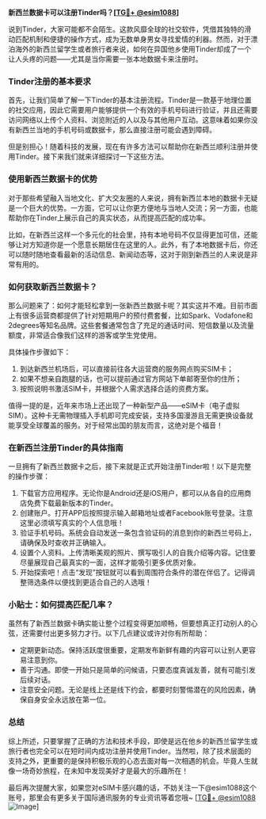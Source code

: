 **新西兰数据卡可以注册Tinder吗？[[TG💪+ @esim1088](https://t.me/s/esim1088)]**

说到Tinder，大家可能都不会陌生。这款风靡全球的社交软件，凭借其独特的滑动匹配机制和便捷的操作方式，成为无数单身男女寻找爱情的利器。然而，对于漂泊海外的新西兰留学生或者旅行者来说，如何在异国他乡使用Tinder却成了一个让人头疼的问题——尤其是当你需要一张本地数据卡来注册时。

### Tinder注册的基本要求

首先，让我们简单了解一下Tinder的基本注册流程。Tinder是一款基于地理位置的社交应用，因此它需要用户能够提供一个有效的手机号码进行验证，并且还需要访问网络以上传个人资料、浏览附近的人以及与其他用户互动。这意味着如果你没有新西兰当地的手机号码或数据卡，那么直接注册可能会遇到障碍。

但是别担心！随着科技的发展，现在有许多方法可以帮助你在新西兰顺利注册并使用Tinder。接下来我们就来详细探讨一下这些方法。

### 使用新西兰数据卡的优势

对于那些希望融入当地文化、扩大交友圈的人来说，拥有新西兰本地的数据卡无疑是一个巨大的优势。一方面，它可以让你更方便地与当地人交流；另一方面，也能帮助你在Tinder上展示自己的真实状态，从而提高匹配的成功率。

比如，在新西兰这样一个多元化的社会里，持有本地号码不仅显得更加可信，还能够让对方知道你是一个愿意长期居住在这里的人。此外，有了本地数据卡后，你还可以随时随地查看最新的活动信息、新闻动态等，这对于刚到新西兰的人来说是非常有用的。

### 如何获取新西兰数据卡？

那么问题来了：如何才能轻松拿到一张新西兰数据卡呢？其实这并不难。目前市面上有很多运营商都提供了针对短期用户的预付费套餐，比如Spark、Vodafone和2degrees等知名品牌。这些套餐通常包含了充足的通话时间、短信数量以及流量额度，非常适合像我们这样的游客或学生党使用。

具体操作步骤如下：
1. 到达新西兰机场后，可以直接前往各大运营商的服务网点购买SIM卡；
2. 如果不想亲自跑腿的话，也可以提前通过官方网站下单邮寄至你的住所；
3. 按照说明书激活SIM卡，并根据个人需求选择合适的资费方案。

值得一提的是，近年来市场上还出现了一种新型产品——eSIM卡（电子虚拟SIM）。这种卡无需物理插入手机即可完成安装，支持多国漫游且无需更换设备就能享受全球覆盖的服务。对于经常出国的朋友而言，这绝对是个福音！

### 在新西兰注册Tinder的具体指南

一旦拥有了新西兰数据卡之后，接下来就是正式开始注册Tinder啦！以下是完整的操作步骤：

1. 下载官方应用程序。无论你是Android还是iOS用户，都可以从各自的应用商店免费下载最新版本的Tinder。
2. 创建账户。打开APP后按照提示输入邮箱地址或者Facebook账号登录。注意这里必须填写真实的个人信息哦！
3. 验证手机号码。系统会自动发送一条包含验证码的消息到你的新西兰号码上，请确保及时查收并正确输入。
4. 设置个人资料。上传清晰美观的照片、撰写吸引人的自我介绍等内容。记住要尽量展现自己最真实的一面，这样才能吸引更多优质对象。
5. 开始探索吧！点击“发现”按钮就可以看到周围符合条件的潜在伴侣了。记得调整筛选条件以便找到更适合自己的人选哦！

### 小贴士：如何提高匹配几率？

虽然有了新西兰数据卡确实能让整个过程变得更加顺畅，但要想真正打动别人的心弦，还需要付出更多努力才行。以下几点建议或许对你有所帮助：

- 定期更新动态。保持活跃度很重要，定期发布新鲜有趣的内容可以让别人更容易注意到你。
- 善于沟通。即使一开始只是简单的问候语，只要态度真诚友善，就有可能引发后续对话。
- 注意安全问题。无论是线上还是线下约会，都要时刻警惕潜在的风险因素，确保自身安全永远放在第一位。

### 总结

综上所述，只要掌握了正确的方法和技术手段，即使是远在他乡的新西兰留学生或旅行者也完全可以在短时间内成功注册并使用Tinder。当然啦，除了技术层面的支持之外，更重要的是保持积极乐观的心态去面对每一次相遇的机会。毕竟人生就像一场奇妙旅程，在未知中发现美好才是最大的乐趣所在！

最后再次提醒大家，如果您对eSIM卡感兴趣的话，不妨关注一下@esim1088这个账号，那里会有更多关于国际通讯服务的专业资讯等着您哦~ [[TG💪+ @esim1088](https://t.me/s/esim1088) ![Image](https://i.postimg.cc/4NQfJmqS/Snipaste-2025-05-13-00-14-12.png)]